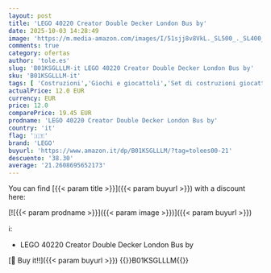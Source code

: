 ```yaml
---
layout: post
title: 'LEGO 40220 Creator Double Decker London Bus by'
date: 2025-10-03 14:28:49
image: 'https://m.media-amazon.com/images/I/51sjj8v8VkL._SL500_._SL400_.jpg'
comments: true
category: ofertas
author: 'tole.es'
slug: 'B01KSGLLLM-it LEGO 40220 Creator Double Decker London Bus by'
sku: 'B01KSGLLLM-it'
tags: [ 'Costruzioni','Giochi e giocattoli','Set di costruzioni giocattolo','lego','🇮🇹', ]
actualPrice: 12.0 EUR
currency: EUR
price: 12.0
comparePrice: 19.45 EUR
prodname: 'LEGO 40220 Creator Double Decker London Bus by'
country: 'it'
flag: '🇮🇹'
brand: 'LEGO'
buyurl: 'https://www.amazon.it/dp/B01KSGLLLM/?tag=tolees00-21'
descuento: '38.30'
average: '21.2608695652173'
---
```


You can find [{{< param title >}}]({{< param buyurl >}}) with a discount here:

[![{{< param prodname >}}]({{< param image >}})]({{< param buyurl >}})

ℹ️:

- LEGO 40220 Creator Double Decker London Bus by

[🛒 Buy it!!]({{< param buyurl >}})
{{<world>}}B01KSGLLLM{{</world>}}
